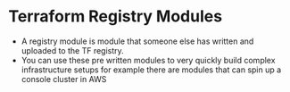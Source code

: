 # Terraform Registry Modules
- A registry module is module that someone else has written and uploaded to the TF registry.
- You can use these pre written modules to very quickly build complex infrastructure setups for example there are modules that can spin up a console cluster in AWS